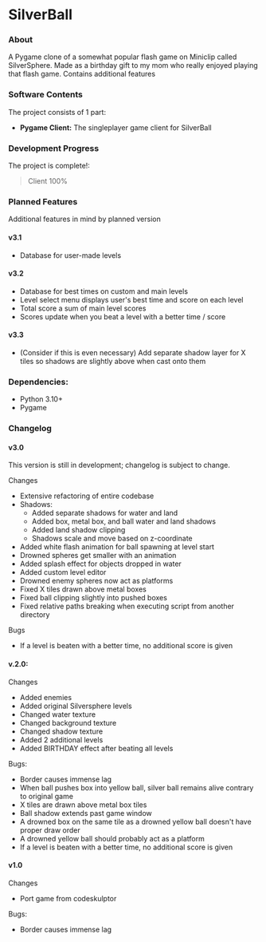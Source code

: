 # SilverBall

### About
A Pygame clone of a somewhat popular flash game on Miniclip called SilverSphere. Made as a birthday gift to my mom who really enjoyed playing that flash game. Contains additional features

### Software Contents
The project consists of 1 part:
- **Pygame Client:** The singleplayer game client for SilverBall

### Development Progress
The project is complete!:
> Client 100%

### Planned Features
Additional features in mind by planned version

#### v3.1
- Database for user-made levels
#### v3.2
- Database for best times on custom and main levels
- Level select menu displays user's best time and score on each level
- Total score a sum of main level scores
- Scores update when you beat a level with a better time / score
#### v3.3
- (Consider if this is even necessary) Add separate shadow layer for X 
tiles so shadows are slightly above when cast onto them

### Dependencies:
- Python 3.10+
- Pygame

### Changelog

#### v3.0
This version is still in development; changelog is subject to change.

Changes
- Extensive refactoring of entire codebase
- Shadows:
  - Added separate shadows for water and land
  - Added box, metal box, and ball water and land shadows
  - Added land shadow clipping
  - Shadows scale and move based on z-coordinate
- Added white flash animation for ball spawning at level start
- Drowned spheres get smaller with an animation
- Added splash effect for objects dropped in water
- Added custom level editor
- Drowned enemy spheres now act as platforms
- Fixed X tiles drawn above metal boxes
- Fixed ball clipping slightly into pushed boxes
- Fixed relative paths breaking when executing script from another directory

Bugs
- If a level is beaten with a better time, no additional score is given

#### v.2.0:
Changes
- Added enemies
- Added original Silversphere levels
- Changed water texture
- Changed background texture
- Changed shadow texture
- Added 2 additional levels
- Added BIRTHDAY effect after beating all levels

Bugs:
- Border causes immense lag
- When ball pushes box into yellow ball, silver ball remains alive contrary to original game
- X tiles are drawn above metal box tiles 
- Ball shadow extends past game window
- A drowned box on the same tile as a drowned yellow ball doesn't have proper draw order
- A drowned yellow ball should probably act as a platform
- If a level is beaten with a better time, no additional score is given

#### v1.0
Changes
- Port game from codeskulptor

Bugs:
- Border causes immense lag

